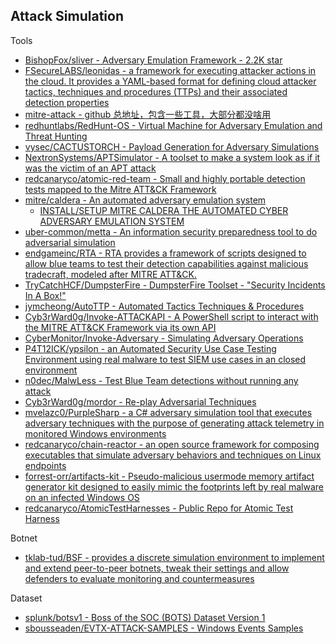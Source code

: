 ## Attack Simulation

Tools

* [BishopFox/sliver - Adversary Emulation Framework - 2.2K star](https://github.com/BishopFox/sliver)
* [FSecureLABS/leonidas - a framework for executing attacker actions in the cloud. It provides a YAML-based format for defining cloud attacker tactics, techniques and procedures (TTPs) and their associated detection properties](https://github.com/FSecureLABS/leonidas)
* [mitre-attack - github 总地址，包含一些工具，大部分都没啥用](https://github.com/mitre-attack)
* [redhuntlabs/RedHunt-OS - Virtual Machine for Adversary Emulation and Threat Hunting](https://github.com/redhuntlabs/RedHunt-OS)
* [vysec/CACTUSTORCH - Payload Generation for Adversary Simulations](https://github.com/vysec/CACTUSTORCH)
* [NextronSystems/APTSimulator - A toolset to make a system look as if it was the victim of an APT attack](https://github.com/NextronSystems/APTSimulator)
* [redcanaryco/atomic-red-team - Small and highly portable detection tests mapped to the Mitre ATT&CK Framework](https://github.com/redcanaryco/atomic-red-team)
* [mitre/caldera - An automated adversary emulation system](https://github.com/mitre/caldera)
   * [INSTALL/SETUP MITRE CALDERA THE AUTOMATED CYBER ADVERSARY EMULATION SYSTEM](https://holdmybeersecurity.com/2018/01/13/install-setup-mitre-caldera-the-automated-cyber-adversary-emulation-system/)
* [uber-common/metta - An information security preparedness tool to do adversarial simulation](https://github.com/uber-common/metta)
* [endgameinc/RTA - RTA provides a framework of scripts designed to allow blue teams to test their detection capabilities against malicious tradecraft, modeled after MITRE ATT&CK.](https://github.com/endgameinc/RTA)
* [TryCatchHCF/DumpsterFire - DumpsterFire Toolset - "Security Incidents In A Box!"](https://github.com/TryCatchHCF/DumpsterFire)
* [jymcheong/AutoTTP - Automated Tactics Techniques & Procedures](https://github.com/jymcheong/AutoTTP)
* [Cyb3rWard0g/Invoke-ATTACKAPI - A PowerShell script to interact with the MITRE ATT&CK Framework via its own API](https://github.com/Cyb3rWard0g/Invoke-ATTACKAPI)
* [CyberMonitor/Invoke-Adversary - Simulating Adversary Operations](https://github.com/CyberMonitor/Invoke-Adversary)
* [P4T12ICK/ypsilon - an Automated Security Use Case Testing Environment using real malware to test SIEM use cases in an closed environment](https://github.com/P4T12ICK/ypsilon)
* [n0dec/MalwLess - Test Blue Team detections without running any attack](https://github.com/n0dec/MalwLess)
* [Cyb3rWard0g/mordor - Re-play Adversarial Techniques](https://github.com/Cyb3rWard0g/mordor)
* [mvelazc0/PurpleSharp - a C# adversary simulation tool that executes adversary techniques with the purpose of generating attack telemetry in monitored Windows environments](https://github.com/mvelazc0/PurpleSharp)
* [redcanaryco/chain-reactor - an open source framework for composing executables that simulate adversary behaviors and techniques on Linux endpoints](https://github.com/redcanaryco/chain-reactor)
* [forrest-orr/artifacts-kit - Pseudo-malicious usermode memory artifact generator kit designed to easily mimic the footprints left by real malware on an infected Windows OS](https://github.com/forrest-orr/artifacts-kit)
* [redcanaryco/AtomicTestHarnesses - Public Repo for Atomic Test Harness](https://github.com/redcanaryco/AtomicTestHarnesses)

Botnet

* [tklab-tud/BSF - provides a discrete simulation environment to implement and extend peer-to-peer botnets, tweak their settings and allow defenders to evaluate monitoring and countermeasures](https://github.com/tklab-tud/BSF)

Dataset

* [splunk/botsv1 - Boss of the SOC (BOTS) Dataset Version 1](https://github.com/splunk/botsv1)
* [sbousseaden/EVTX-ATTACK-SAMPLES - Windows Events Samples](https://github.com/sbousseaden/EVTX-ATTACK-SAMPLES)

